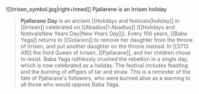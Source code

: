 ![[Irrisen_symbol.jpg|right+hmed]] 
 Pjallarene is an Irrisen holiday
> **Pjallarane Day** is an ancient [[Holidays and festivals|holiday]] in [[Irrisen]] celebrated on [[Abadius|1 Abadius]] ([[Holidays and festivalsNew Years Day|New Years Day]]). Every 100 years, [[Baba Yaga]] returns to [[Golarion]] to remove her daughter from the throne of Irrisen, and put another daughter on the throne instead. In [[3713 AR]] the third Queen of Irrisen, [[Pjallarane]], and her children chose to resist. Baba Yaga ruthlessly crushed the rebellion in a single day, which is now celebrated as a holiday. The festival includes feasting and the burning of effigies of tar and straw. This is a reminder of the fate of Pjallarane's followers, who were burned alive as a warning to all those who would oppose Baba Yaga.








